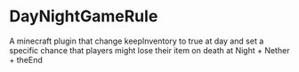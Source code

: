 # DayNightGameRule

A minecraft plugin that change keepInventory to true at day and set a specific chance that players might lose their item on death at Night + Nether + theEnd
